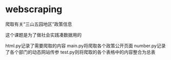 # webscraping
爬取有关“三山五园地区”政策信息

这个课题是为了做社会实践凑数据用的

html.py记录了需要爬取的内容
main.py将爬取各个政策公开页面
number.py记录了各个部门的动态网站传参
test.py则将爬取的各个表格中的内容整合为总表

